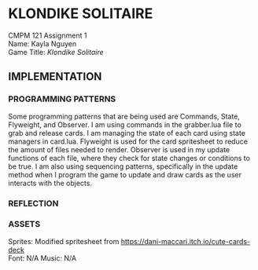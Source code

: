 # KLONDIKE SOLITAIRE

CMPM 121 Assignment 1\
Name: Kayla Nguyen\
Game Title: _Klondike Solitaire_

## IMPLEMENTATION

### PROGRAMMING PATTERNS
Some programming patterns that are being used are Commands, State, Flyweight, and Observer. I am using commands in the grabber.lua file to grab and release cards. I am managing the state of each card using state managers in card.lua. Flyweight is used for the card spritesheet to reduce the amount of files needed to render. Observer is used in my update functions of each file, where they check for state changes or conditions to be true. I am also using sequencing patterns, specifically in the update method when I program the game to update and draw cards as the user interacts with the objects.

### REFLECTION

### ASSETS
Sprites: Modified spritesheet from https://dani-maccari.itch.io/cute-cards-deck \
Font: N/A
Music: N/A
